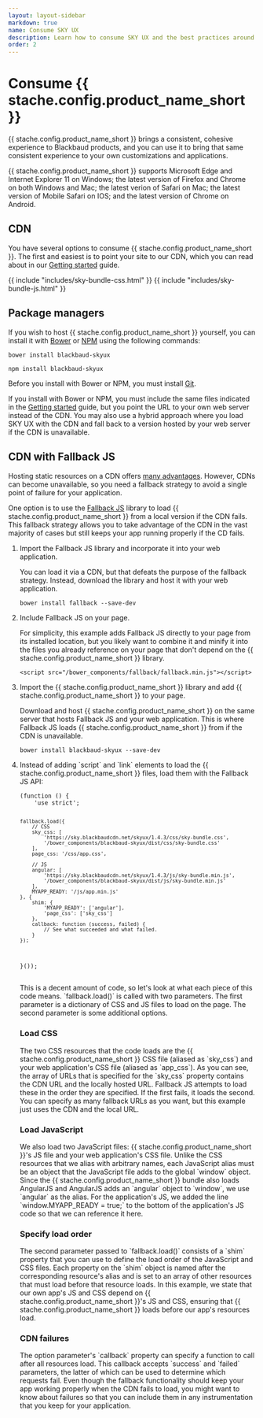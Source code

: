 ```yaml
---
layout: layout-sidebar
markdown: true
name: Consume SKY UX
description: Learn how to consume SKY UX and the best practices around our suggested build tools.
order: 2
---
```


# Consume {{ stache.config.product_name_short }}
{{ stache.config.product_name_short }} brings a consistent, cohesive experience to Blackbaud products, and you can use it to bring that same consistent experience to your own customizations and applications.

<bb-alert bb-alert-type="info">{{ stache.config.product_name_short }} supports Microsoft Edge and Internet Explorer 11 on Windows; the latest version of Firefox and Chrome on both Windows and Mac; the latest verion of Safari on Mac; the latest version of Mobile Safari on IOS; and the latest version of Chrome on Android.</bb-alert>

## CDN

You have several options to consume {{ stache.config.product_name_short }}. The first and easiest is to point your site to our CDN, which you can read about in our [Getting started](../getting-started/start-a-project/#create-a-page) guide.

{{ include "includes/sky-bundle-css.html" }}
{{ include "includes/sky-bundle-js.html" }}

## Package managers

If you wish to host {{ stache.config.product_name_short }} yourself, you can install it with [Bower](http://bower.io/search/?q=blackbaud-skyux) or [NPM](https://www.npmjs.com/package/blackbaud-skyux) using the following commands:

`bower install blackbaud-skyux`

`npm install blackbaud-skyux`

<bb-alert bb-alert-type="info">Before you install with Bower or NPM, you must install <a href="https://git-scm.com/">Git</a>.</bb-alert>

If you install with Bower or NPM, you must include the same files indicated in the [Getting started](../getting-started/start-a-project/#create-a-page) guide, but you point the URL to your own web server instead of the CDN. You may also use a hybrid approach where you load SKY UX with the CDN and fall back to a version hosted by your web server if the CDN is unavailable.

## CDN with Fallback JS

Hosting static resources on a CDN offers [many advantages](http://www.sitepoint.com/7-reasons-to-use-a-cdn/). However, CDNs can become unavailable, so you need a fallback strategy to avoid a single point of failure for your application.

One option is to use the [Fallback JS](http://fallback.io/) library to load {{ stache.config.product_name_short }} from a local version if the CDN fails. This fallback strategy allows you to take advantage of the CDN in the vast majority of cases but still keeps your app running properly if the CD fails.

<ol>
<li>
<p>Import the Fallback JS library and incorporate it into your web application.</p>
<p>You can load it via a CDN, but that defeats the purpose of the fallback strategy. Instead, download the library and host it with your web application.</p>
<pre><code>bower install fallback --save-dev</code></pre>
</li>
<li>
<p>Include Fallback JS on your page.</p>
<p>For simplicity, this example adds Fallback JS directly to your page from its installed location, but you likely want to combine it and minify it into the files you already reference on your page that don't depend on the {{ stache.config.product_name_short }} library.</p>
<pre><code>&#60;script src="/bower_components/fallback/fallback.min.js"&#62;&#60;/script&#62;</code></pre>
</li>
<li>
<p>Import the {{ stache.config.product_name_short }} library and add {{ stache.config.product_name_short }} to your page.</p>
<p>Download and host {{ stache.config.product_name_short }} on the same server that hosts Fallback JS and your web application. This is where Fallback JS loads {{ stache.config.product_name_short }} from if the CDN is unavailable.</p>
<pre><code>bower install blackbaud-skyux --save-dev</code></pre>
</li>
<li>
<p>Instead of adding `script` and `link` elements to load the {{ stache.config.product_name_short }} files, load them with the Fallback JS API:</p>
<pre><code class="language-javascript">(function () {
    'use strict';

    fallback.load({
        // CSS
        sky_css: [
            'https://sky.blackbaudcdn.net/skyux/1.4.3/css/sky-bundle.css',
            '/bower_components/blackbaud-skyux/dist/css/sky-bundle.css'
        ],
        page_css: '/css/app.css',

        // JS
        angular: [
            'https://sky.blackbaudcdn.net/skyux/1.4.3/js/sky-bundle.min.js',
            '/bower_components/blackbaud-skyux/dist/js/sky-bundle.min.js'
        ],
        MYAPP_READY: '/js/app.min.js'
    }, {
        shim: {
            'MYAPP_READY': ['angular'],
            'page_css': ['sky_css']
        },
        callback: function (success, failed) {
            // See what succeeded and what failed.
        }
    });
}());</code></pre>
<p>This is a decent amount of code, so let's look at what each piece of this code means. `fallback.load()` is called with two parameters. The first parameter is a dictionary of CSS and JS files to load on the page. The second parameter is some additional options.</p>
<h3>Load CSS</h3>
<p>The two CSS resources that the code loads are the {{ stache.config.product_name_short }} CSS file (aliased as `sky_css`) and your web application's CSS file (aliased as `app_css`). As you can see, the array of URLs that is specified for the `sky_css` property contains the CDN URL and the locally hosted URL. Fallback JS attempts to load these in the order they are specified. If the first fails, it loads the second. You can specify as many fallback URLs as you want, but this example just uses the CDN and the local URL.</p>
<h3>Load JavaScript</h3>
<p>We also load two JavaScript files: {{ stache.config.product_name_short }}'s JS file and your web application's CSS file. Unlike the CSS resources that we alias with arbitrary names, each JavaScript alias must be an object that the JavaScript file adds to the global `window` object. Since the {{ stache.config.product_name_short }} bundle also loads AngularJS and AngularJS adds an `angular` object to `window`, we use `angular` as the alias. For the application's JS, we added the line `window.MYAPP_READY = true;` to the bottom of the application's JS code so that we can reference it here.</p>
<h3>Specify load order</h3>
<p>The second parameter passed to `fallback.load()` consists of a `shim` property that you can use to define the load order of the JavaScript and CSS files. Each property on the `shim` object is named after the corresponding resource's alias and is set to an array of other resources that must load before that resource loads. In this example, we state that our own app's JS and CSS depend on {{ stache.config.product_name_short }}'s JS and CSS, ensuring that {{ stache.config.product_name_short }} loads before our app's resources load.</p>
<h3>CDN failures</h3>
<p>The option parameter's `callback` property can specify a function to call after all resources load. This callback accepts `success` and `failed` parameters, the latter of which can be used to determine which requests fail. Even though the fallback functionality should keep your app working properly when the CDN fails to load, you might want to know about failures so that you can include them in any instrumentation that you keep for your application.</p>
</li>
</ol>
